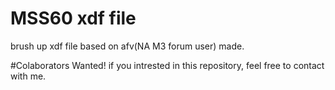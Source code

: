 # MSS60 xdf file
brush up xdf file based on afv(NA M3 forum user) made.

#Colaborators Wanted! 
if you intrested in this repository, feel free to contact with me.
